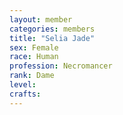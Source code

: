 ```yaml
---
layout: member
categories: members
title: "Selia Jade"
sex: Female
race: Human
profession: Necromancer
rank: Dame
level:
crafts:
---
```

